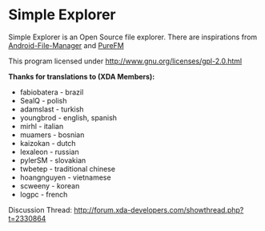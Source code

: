 Simple Explorer
===========

Simple Explorer is an Open Source file explorer. There are inspirations from [Android-File-Manager](https://github.com/nexes/Android-File-Manager) and
[PureFM](https://github.com/Doctoror/PureFM)

This program licensed under http://www.gnu.org/licenses/gpl-2.0.html


**Thanks for translations to (XDA Members):**
+ fabiobatera - brazil
+ SealQ - polish
+ adamslast - turkish
+ youngbrod - english, spanish
+ mirhl - italian
+ muamers - bosnian
+ kaizokan - dutch
+ lexaleon - russian
+ pylerSM - slovakian
+ twbetep - traditional chinese
+ hoangnguyen - vietnamese
+ scweeny - korean
+ logpc - french

Discussion Thread: http://forum.xda-developers.com/showthread.php?t=2330864